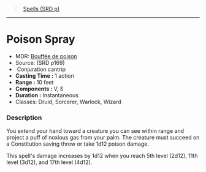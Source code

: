 ﻿---
!SpellItem
Name: Poison Spray
AltName: '[Bouffée de poison](hd_spells_bouffee_de_poison.md)'
Type: Conjuration
Level: cantrip
CastingTime: 1 action
Range: 10 feet
Components: V, S
Duration: Instantaneous
Classes: Druid, Sorcerer, Warlock, Wizard
Family: SpellVO
Source: (SRD p169)
Id: spells_vo.md#poison-spray
ParentLink: spells_vo.md#spells-srd-p
ParentName: Spells (SRD p)
NameLevel: 1
Attributes:
  Name: Poison Spray
  Markdown: >+
    # <!--Name-->Poison Spray<!--/Name-->


    - MDR: <!--AltName-->[Bouffée de poison](hd_spells_bouffee_de_poison.md)<!--/AltName-->

    - Source: <!--Source-->(SRD p169)<!--/Source-->

    -  <!--Type-->Conjuration<!--/Type--> <!--Level-->cantrip<!--/Level-->

    - **Casting Time :** <!--CastingTime-->1 action<!--/CastingTime-->

    - **Range :** <!--Range-->10 feet<!--/Range-->

    - **Components :** <!--Components-->V, S<!--/Components-->

    - **Duration :** <!--Duration-->Instantaneous<!--/Duration-->

    - Classes: <!--Classes-->Druid, Sorcerer, Warlock, Wizard<!--/Classes-->


    ### Description


    You extend your hand toward a creature you can see within range and project a puff of noxious gas from your palm. The creature must succeed on a Constitution saving throw or take 1d12 poison damage.


    This spell's damage increases by 1d12 when you reach 5th level (2d12), 11th level (3d12), and 17th level (4d12).

  AltName: '[Bouffée de poison](hd_spells_bouffee_de_poison.md)'
  Source: (SRD p169)
  Type: Conjuration
  Level: cantrip
  CastingTime: 1 action
  Range: 10 feet
  Components: V, S
  Duration: Instantaneous
  Classes: Druid, Sorcerer, Warlock, Wizard
AttributesDictionary: >+
  Name: Poison Spray

  Markdown: >+

    # <!--Name-->Poison Spray<!--/Name-->





    - MDR: <!--AltName-->[Bouffée de poison](hd_spells_bouffee_de_poison.md)<!--/AltName-->



    - Source: <!--Source-->(SRD p169)<!--/Source-->



    -  <!--Type-->Conjuration<!--/Type--> <!--Level-->cantrip<!--/Level-->



    - **Casting Time :** <!--CastingTime-->1 action<!--/CastingTime-->



    - **Range :** <!--Range-->10 feet<!--/Range-->



    - **Components :** <!--Components-->V, S<!--/Components-->



    - **Duration :** <!--Duration-->Instantaneous<!--/Duration-->



    - Classes: <!--Classes-->Druid, Sorcerer, Warlock, Wizard<!--/Classes-->





    ### Description





    You extend your hand toward a creature you can see within range and project a puff of noxious gas from your palm. The creature must succeed on a Constitution saving throw or take 1d12 poison damage.





    This spell's damage increases by 1d12 when you reach 5th level (2d12), 11th level (3d12), and 17th level (4d12).



  AltName: '[Bouffée de poison](hd_spells_bouffee_de_poison.md)'

  Source: (SRD p169)

  Type: Conjuration

  Level: cantrip

  CastingTime: 1 action

  Range: 10 feet

  Components: V, S

  Duration: Instantaneous

  Classes: Druid, Sorcerer, Warlock, Wizard

---
> [Spells (SRD p)](srd_spells.md)

---

# Poison Spray

- MDR: [Bouffée de poison](hd_spells_bouffee_de_poison.md)
- Source: (SRD p169)
-  Conjuration cantrip
- **Casting Time :** 1 action
- **Range :** 10 feet
- **Components :** V, S
- **Duration :** Instantaneous
- Classes: Druid, Sorcerer, Warlock, Wizard

### Description

You extend your hand toward a creature you can see within range and project a puff of noxious gas from your palm. The creature must succeed on a Constitution saving throw or take 1d12 poison damage.

This spell's damage increases by 1d12 when you reach 5th level (2d12), 11th level (3d12), and 17th level (4d12).

